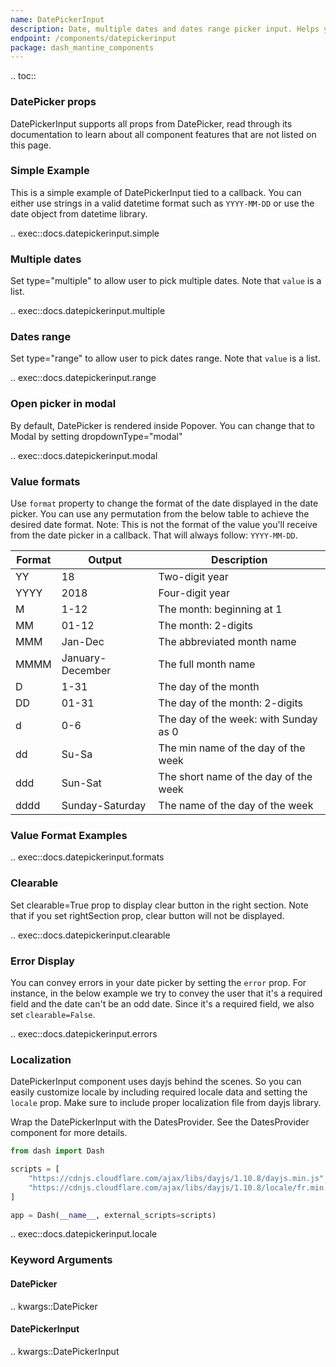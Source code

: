 ```yaml
---
name: DatePickerInput
description: Date, multiple dates and dates range picker input. Helps you easily switch between different months, years along with locale support.
endpoint: /components/datepickerinput
package: dash_mantine_components
---
```


.. toc::


### DatePicker props
DatePickerInput supports all props from DatePicker, read through its documentation to learn about all component features that are not listed on this page.



### Simple Example

This is a simple example of DatePickerInput tied to a callback. You can either use strings in a valid datetime format such
as `YYYY-MM-DD` or use the date object from datetime library.

.. exec::docs.datepickerinput.simple

### Multiple dates
Set type="multiple" to allow user to pick multiple dates.  Note that `value` is a list.

.. exec::docs.datepickerinput.multiple

### Dates range
Set type="range" to allow user to pick dates range. Note that `value` is a list.

.. exec::docs.datepickerinput.range


### Open picker in modal
By default, DatePicker is rendered inside Popover. You can change that to Modal by setting dropdownType="modal"


.. exec::docs.datepickerinput.modal

### Value formats

Use `format` property to change the format of the date displayed in the date picker. You can use any permutation from
the below table to achieve the desired date format. Note: This is not the format of the value you'll receive from the
date picker in a callback. That will always follow: `YYYY-MM-DD`.

| Format | Output           | Description                           |
|--------|------------------|---------------------------------------|
| YY     | 18               | Two-digit year                        |
| YYYY   | 2018             | Four-digit year                       |
| M      | 1-12             | The month: beginning at 1             |
| MM     | 01-12            | The month: 2-digits                   |
| MMM    | Jan-Dec          | The abbreviated month name            |
| MMMM   | January-December | The full month name                   |
| D      | 1-31             | The day of the month                  |
| DD     | 01-31            | The day of the month: 2-digits        |
| d      | 0-6              | The day of the week: with Sunday as 0 |
| dd     | Su-Sa            | The min name of the day of the week   |
| ddd    | Sun-Sat          | The short name of the day of the week |
| dddd   | Sunday-Saturday  | The name of the day of the week       |

### Value Format Examples

.. exec::docs.datepickerinput.formats


### Clearable

Set clearable=True prop to display clear button in the right section. Note that if you set rightSection prop, clear button will not be displayed.

.. exec::docs.datepickerinput.clearable

### Error Display

You can convey errors in your date picker by setting the `error` prop. For instance, in the below example we try to
convey the user that it's a required field and the date can't be an odd date. Since it's a required field, we also
set `clearable=False`.

.. exec::docs.datepickerinput.errors

### Localization

DatePickerInput component uses dayjs behind the scenes. So you can easily customize locale by including required locale data
and setting the `locale` prop. Make sure to include proper localization file from dayjs library.

Wrap the DatePickerInput with the DatesProvider.  See the DatesProvider component for more details.

```python
from dash import Dash

scripts = [
    "https://cdnjs.cloudflare.com/ajax/libs/dayjs/1.10.8/dayjs.min.js",
    "https://cdnjs.cloudflare.com/ajax/libs/dayjs/1.10.8/locale/fr.min.js",
]

app = Dash(__name__, external_scripts=scripts)
```

.. exec::docs.datepickerinput.locale


### Keyword Arguments

#### DatePicker

.. kwargs::DatePicker

#### DatePickerInput

.. kwargs::DatePickerInput
